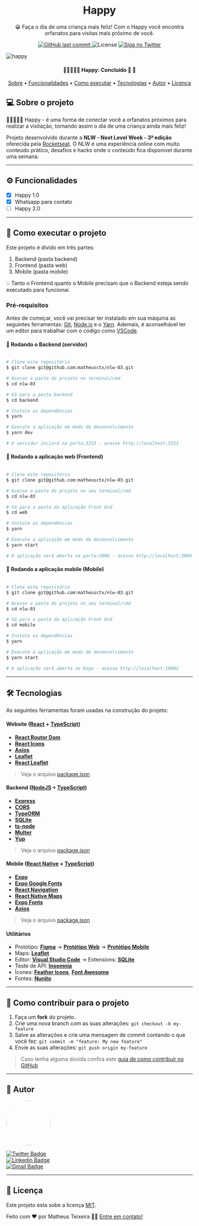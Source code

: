 <h1 align="center">Happy</h1>
<p align="center">😀 Faça o dia de uma criança mais feliz! Com o Happy você encontra orfanatos para visitas mais próximo de você.</p>

<p align="center">
  <a href="https://github.com/matheusctx/nlw-03/commits/master">
    <img alt="GitHub last commit" src="https://img.shields.io/github/last-commit/matheusctx/nlw-03">
  </a>
  
   <img alt="License" src="https://img.shields.io/badge/license-MIT-brightgreen"> 
   
   <a href="https://www.twitter.com/matheusctx/">
    <img alt="Siga no Twitter" src="https://img.shields.io/twitter/url?url=https%3A%2F%2Fgithub.com%2Ftgmarinho%2FREADME-ecoleta">
  </a>
</p>

![happy](https://user-images.githubusercontent.com/64803412/96346699-9ad70b80-1073-11eb-8cac-2308a639bcfc.png)


<h4 align="center"> 
	👩🏼‍🤝‍🧑🏼 Happy: Concluído 🚀 🙂
</h4>

<p align="center">
 <a href="#-sobre-o-projeto">Sobre</a> •
 <a href="#-funcionalidades">Funcionalidades</a> • 
 <a href="#-como-executar-o-projeto">Como executar</a> • 
 <a href="#-tecnologias">Tecnologias</a> • 
 <a href="#-autor">Autor</a> • 
 <a href="#user-content--licença">Licença</a>
</p>


## 💻 Sobre o projeto

👩🏼‍🤝‍🧑🏼 Happy - é uma forma de conectar você a orfanatos próximos para realizar a visitação, tornando assim o dia de uma criança ainda mais feliz!


Projeto desenvolvido durante a **NLW - Next Level Week - 3ª edição** oferecida pela [Rocketseat](https://rocketseat.com.br).
O NLW é uma experiência online com muito conteúdo prático, desafios e hacks onde o conteúdo fica disponível durante uma semana.

---

## ⚙️ Funcionalidades

- [x] Happy 1.0
- [x] Whatsapp para contato
- [ ] Happy 2.0

---

## 🚀 Como executar o projeto

Este projeto é divido em três partes:
1. Backend (pasta backend) 
2. Frontend (pasta web)
3. Mobile (pasta mobile)

💡 Tanto o Frontend quanto o Mobile precisam que o Backend esteja sendo executado para funcionar.

### Pré-requisitos

Antes de começar, você vai precisar ter instalado em sua máquina as seguintes ferramentas:
[Git](https://git-scm.com), [Node.js](https://nodejs.org/en/) e o [Yarn](https://yarnpkg.com/). 
Ademais, é aconselhável ter um editor para trabalhar com o código como [VSCode](https://code.visualstudio.com/).

#### 🎲 Rodando o Backend (servidor)

```bash

# Clone este repositório
$ git clone git@github.com:matheusctx/nlw-03.git

# Acesse a pasta do projeto no terminal/cmd
$ cd nlw-03

# Vá para a pasta backend
$ cd backend

# Instale as dependências
$ yarn

# Execute a aplicação em modo de desenvolvimento
$ yarn dev

# O servidor inciará na porta:3333 - acesse http://localhost:3333 

```


#### 🧭 Rodando a aplicação web (Frontend)

```bash

# Clone este repositório
$ git clone git@github.com:matheusctx/nlw-03.git

# Acesse a pasta do projeto no seu terminal/cmd
$ cd nlw-03

# Vá para a pasta da aplicação Front End
$ cd web

# Instale as dependências
$ yarn

# Execute a aplicação em modo de desenvolvimento
$ yarn start

# A aplicação será aberta na porta:3000 - acesse http://localhost:3000

```
#### 📱 Rodando a aplicação mobile (Mobile)

```bash

# Clone este repositório
$ git clone git@github.com:matheusctx/nlw-03.git

# Acesse a pasta do projeto no seu terminal/cmd
$ cd nlw-03

# Vá para a pasta da aplicação Front End
$ cd mobile

# Instale as dependências
$ yarn

# Execute a aplicação em modo de desenvolvimento
$ yarn start

# A aplicação será aberta no Expo - acesse http://localhost:19002

```

---

## 🛠 Tecnologias

As seguintes ferramentas foram usadas na construção do projeto:

#### **Website**  ([React](https://reactjs.org/)  +  [TypeScript](https://www.typescriptlang.org/))

-   **[React Router Dom](https://github.com/ReactTraining/react-router/tree/master/packages/react-router-dom)**
-   **[React Icons](https://react-icons.github.io/react-icons/)**
-   **[Axios](https://github.com/axios/axios)**
-   **[Leaflet](https://react-leaflet.js.org/en/)**
-   **[React Leaflet](https://react-leaflet.js.org/)**

> Veja o arquivo  [package.json](https://github.com/matheusctx/nlw-03/blob/master/web/package.json)

#### **Backend**  ([NodeJS](https://nodejs.org/en/)  +  [TypeScript](https://www.typescriptlang.org/))

-   **[Express](https://expressjs.com/)**
-   **[CORS](https://expressjs.com/en/resources/middleware/cors.html)**
-   **[TypeORM](https://typeorm.io/)**
-   **[SQLite](https://github.com/mapbox/node-sqlite3)**
-   **[ts-node](https://github.com/TypeStrong/ts-node)**
-   **[Multer](https://github.com/expressjs/multer)**
-   **[Yup](https://github.com/jquense/yup)**

> Veja o arquivo  [package.json](https://github.com/matheusctx/nlw-03/blob/master/backend/package.json)

#### **Mobile**  ([React Native](http://www.reactnative.com/)  +  [TypeScript](https://www.typescriptlang.org/))

-   **[Expo](https://expo.io/)**
-   **[Expo Google Fonts](https://github.com/expo/google-fonts)**
-   **[React Navigation](https://reactnavigation.org/)**
-   **[React Native Maps](https://github.com/react-native-community/react-native-maps)**
-   **[Expo Fonts](https://docs.expo.io/versions/latest/sdk/font/)**
-   **[Axios](https://github.com/axios/axios)**

> Veja o arquivo  [package.json](https://github.com/matheusctx/nlw-03/blob/master/mobile/package.json)

#### **Utilitários**

-   Protótipo:  **[Figma](https://www.figma.com/)**  →  **[Protótipo Web](https://www.figma.com/file/mDEbnoojksG4w8sOxmudh3/Happy-Web)** →  **[Protótipo Mobile](https://www.figma.com/file/X27FfVxAgy9f5IFa7ONlph/Happy-Mobile)**
-   Maps:  **[Leaflet](https://react-leaflet.js.org/en/)**
-   Editor:  **[Visual Studio Code](https://code.visualstudio.com/)**  → Extensions:  **[SQLite](https://marketplace.visualstudio.com/items?itemName=alexcvzz.vscode-sqlite)**
-   Teste de API:  **[Insomnia](https://insomnia.rest/)**
-   Ícones:  **[Feather Icons](https://feathericons.com/)**,  **[Font Awesome](https://fontawesome.com/)**
-   Fontes:  **[Nunito](https://fonts.google.com/specimen/Nunito)**


---

## 💪 Como contribuir para o projeto

1. Faça um **fork** do projeto.
2. Crie uma nova branch com as suas alterações: `git checkout -b my-feature`
3. Salve as alterações e crie uma mensagem de commit contando o que você fez: `git commit -m "feature: My new feature"`
4. Envie as suas alterações: `git push origin my-feature`
> Caso tenha alguma dúvida confira este [guia de como contribuir no GitHub](./CONTRIBUTING.md)

---

## 🦸 Autor

 <img style="border-radius: 50%;" src="https://avatars0.githubusercontent.com/u/64803412?s=460&u=88bfa07a4898a7bb76f4dc0f9ab560242cfa8c8a&v=4" width="120px;" alt=""/>

[![Twitter Badge](https://img.shields.io/badge/-@matheusctx-1ca0f1?style=flat-square&labelColor=1ca0f1&logo=twitter&logoColor=white&link=https://twitter.com/matheusctx)](https://twitter.com/matheusctx)
<br />
[![Linkedin Badge](https://img.shields.io/badge/-Matheus_Teixeira-blue?style=flat-square&logo=Linkedin&logoColor=white&link=https://www.linkedin.com/in/matheusctx/)](https://www.linkedin.com/in/matheusctx/)
<br />
[![Gmail Badge](https://img.shields.io/badge/-mathcardosoteixeira@gmail.com-c14438?style=flat-square&logo=Gmail&logoColor=white&link=mailto:mathcardosoteixeira@gmail.com)](mailto:mathcardosoteixeira@gmail.com)

---

## 📝 Licença

Este projeto esta sobe a licença [MIT](./LICENSE).

Feito com ❤️ por Matheus Teixeira 👋🏽 [Entre em contato!](https://www.linkedin.com/in/matheusctx/)
